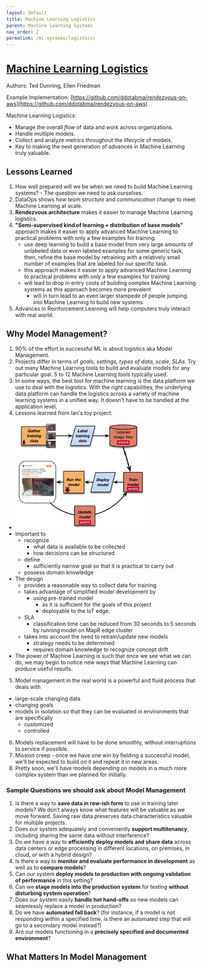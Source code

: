 ```yaml
---
layout: default
title: Machine Learning Logistics
parent: Machine Learning Systems
nav_order: 2
permalink: /ml-systems/logistics/
---
```


# [Machine Learning Logistics](https://www.oreilly.com/library/view/machine-learning-logistics/9781491997628/)

Authors: Ted Dunning, Ellen Friedman

Example Implementation: [https://github.com/ddotabma/rendezvous-on-aws](https://github.com/ddotabma/rendezvous-on-aws)

Machine Learning Logistics: 
- Manage the overall *flow* of data and work across organizations.
- Handle multiple models.
- Collect and analyze metrics throughout the lifecycle of models.
- Key to making the next generation of advances in Machine Learning truly valuable.

## Lessons Learned

1. How well prepared will we be when we need to build Machine Learning systems? - The question we need to ask ourselves.
2. DataOps shows how *team structure* and *communication* change to meet Machine Learning at scale.
3. **Rendezvous architecture** makes it easier to manage Machine Learning logistics.
4. **"Semi-supervised kind of learning + distribution of base models"** approach makes it easier to apply advanced Machine Learning to practical problems with only a few examples for training.
    - use deep learning to build a base model from very large amounts of unlabeled data or even labeled examples for some generic task, then, refine the base model by retraining with a relatively small number of examples that are labeled for our specific task.
    - this approach makes it easier to apply advanced Machine Learning to practical problems with only a few examples for training
    - will lead to drop in entry costs of building complex Machine Learning systems as this approach becomes more prevalent
        - will in turn lead to an even larger stampede of people jumping into Machine Learning to build new systems
5. Advances in Reinforcement Learning will help computers truly interact with real world.

## Why Model Management?

1. 90% of the effort in successful ML is about logistics aka Model Management.
2. Projects differ in terms of *goals, settings, types of data, scale, SLAs.* Try out many Machine Learning tools to build and evaluate models for any particular goal. 5 to 12 Machine Learning tools typically used.
3. In some ways, the best tool for machine learning is the data platform we use to deal with the logistics. With the right capabilities, the underlying data platform can handle the logistics across a variety of machine learning systems in a unified way. It doesn't have to be handled at the application level.
4. Lessons learned from Ian's toy project:
- ![Ian's Toy Project](images/tensorchicken-data-flow.png)
- Important to 
    - recognize
        - what data is available to be collected
        - how decisions can be structured
    - define
        - sufficiently narrow goal so that it is practical to carry out
    - possess domain knowledge
- The design 
    - provides a reasonable way to collect data for training
    - takes advantage of simplified model development by 
        - using pre-trained model 
            - as it is sufficient for the goals of this project
            - deployable to the IoT edge.
    - SLA
        - classification time can be reduced from 30 seconds to 5 seconds by running model on MapR edge cluster
    - takes into account the need to retrain/update new models
        - strategy needs to be determined 
        - requires domain knowledge to recognize concept drift
- The power of Machine Learning is such that once we see what we can do, we may begin to notice new ways that Machine Learning can produce useful results.
5. Model management in the real world is a powerful and fluid process that deals with
- large-scale changing data
- changing goals
- models in isolation so that they can be evaluated in environments that are specifically
    - customized
    - controlled
6. Models replacement will have to be done smoothly, without interruptions to service if possible.
7. Mission creep - once we have one win by fielding a successful model, we'll be expected to build on it and repeat it in new areas.
8. Pretty soon, we'll have models depending on models in a much more complex system than we planned for initially.

### Sample Questions we should ask about Model Management

1. Is there a way to **save data in raw-ish form** to use in training
later models? We don’t always know what features will be valuable
as we move forward. Saving raw data preserves data characteristics
valuable for multiple projects.
2. Does our system adequately and conveniently **support multitenancy**,
including sharing the same data without interference?
3. Do we have a way to **efficiently deploy models and share data**
across data centers or edge processing in different locations, on
premises, in cloud, or with a hybrid design?
4. Is there a way to **monitor and evaluate performance in development** as well as to **compare models**?
5. Can our system **deploy models to production with ongoing validation of performance** in this setting?
6. Can we **stage models into the production system** for testing
**without disturbing system operation**?
7. Does our system easily **handle hot hand-offs** so new models can seamlessly replace a model in production?
8. Do we have **automated fall back**? (for instance, if a model is not responding within a specified time, is there an automated step that will go to a secondary model instead?)
9. Are our models functioning in a **precisely specified and documented environment**?

## What Matters In Model Management

